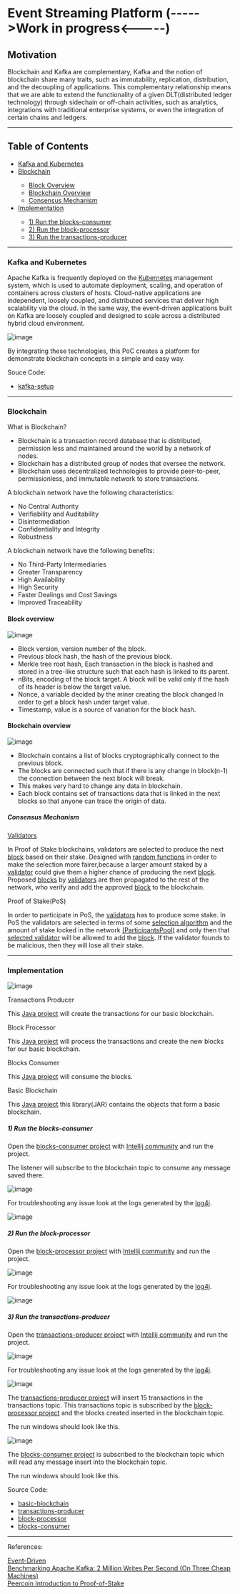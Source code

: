 # Event Streaming Platform (----->Work in progress<-----)

## Motivation

Blockchain and Kafka are complementary, Kafka and the notion of blockchain share many traits, such as immutability, replication, distribution, and the decoupling of applications. This complementary relationship means that we are able to extend the functionality of a given DLT(distributed ledger technology) through sidechain or off-chain activities, such as analytics, integrations with traditional enterprise systems, or even the integration of certain chains and ledgers. 
 
<hr>

## Table of Contents<br>
<ul>
<li><a href="https://github.com/gcp-development/event-streaming-platform#kafka-and-kubernetes" target="_self">Kafka and Kubernetes</a></li>
<li><a href="https://github.com/gcp-development/event-streaming-platform/blob/main/README.md#blockchain" target="_self">Blockchain</a></li> 
<ul>
<li><a href="https://github.com/gcp-development/event-streaming-platform#block-overview" target="_self">Block Overview</a></li>
<li><a href="https://github.com/gcp-development/event-streaming-platform#blockchain-overview" target="_self">Blockchain Overview</a></li>
<li><a href="https://github.com/gcp-development/event-streaming-platform#consensus-mechanism" target="_self">Consensus Mechanism</a></li>
</ul>
<li> <a href="https://github.com/gcp-development/event-streaming-platform#implementation" target="_blank">Implementation</a></li>
 <ul>
  <li><a href="https://github.com/gcp-development/event-streaming-platform#1-run-the-blocks-consumer" target="blank">1) Run the blocks-consumer</a></li>
  <li><a href="https://github.com/gcp-development/event-streaming-platform#2-run-the-block-processor" target="blank">2) Run the block-processor</a></li>
  <li><a href="https://github.com/gcp-development/event-streaming-platform#3-run-the-transactions-producer" target="blank">3) Run the transactions-producer</a></li>
 </ul>
</ul>
<hr>

### Kafka and Kubernetes

Apache Kafka is frequently deployed on the [Kubernetes](https://kubernetes.io/) management system, which is used to automate deployment, scaling, and operation of containers across clusters of hosts. Cloud-native applications are independent, loosely coupled, and distributed services that deliver high scalability via the cloud. In the same way, the event-driven applications built on Kafka are loosely coupled and designed to scale across a distributed hybrid cloud environment.

![image](https://user-images.githubusercontent.com/76512851/205594178-5de3849d-9e34-4920-ba2b-4e2326469168.png)

By integrating these technologies, this PoC creates a platform for demonstrate blockchain concepts in a simple and easy way.

Souce Code:
<ul>
<li><a href="https://github.com/gcp-development/event-streaming-platform/tree/main/kafka-setup" target="blank">kafka-setup</a></li>
</ul>

<hr>

### Blockchain

What is Blockchain?
<ul>
 <li>Blockchain is a transaction record database that is distributed, permission less and maintained around the world by a
network of nodes.</li>
 <li>Blockchain has a distributed group of nodes that oversee the network.</li>
 <li>Blockchain uses decentralized technologies to provide peer-to-peer, permissionless, and immutable network to store
transactions.</li>
</ul>
 
A blockchain network have the following characteristics:
<ul>
 <li>No Central Authority</li>
 <li>Verifiability and Auditability</li>
 <li>Disintermediation</li>
 <li>Confidentiality and Integrity</li>
 <li>Robustness</li>
</ul>

A blockchain network have the following benefits:
<ul>
 <li>No Third-Party Intermediaries</li>
 <li>Greater Transparency</li>
 <li>High Availability</li>
 <li>High Security</li>
 <li>Faster Dealings and Cost Savings</li>
 <li>Improved Traceability</li>
</ul>

#### Block overview

![image](https://user-images.githubusercontent.com/76512851/206841362-e0757f53-a059-4790-a5f3-2d154e04fe34.png)

<ul>
 <li>Block version, version number of the block.</li>
 <li>Previous block hash, the hash of the previous block.</li>
 <li>Merkle tree root hash, Each transaction in the block is
hashed and stored in a tree-like structure such that
  each hash is linked to its parent.</li>
 <li>nBits, encoding of the block target. A block will be
valid only if the hash of its header is below the target
value.</li>
 <li>Nonce, a variable decided by the miner creating the
block changed In order to get a block hash under
target value.</li>
 <li>Timestamp, value is a source of variation for the block
hash.</li>
</ul>

#### Blockchain overview

![image](https://user-images.githubusercontent.com/76512851/206840630-235d178e-b796-456f-8ec7-d85799cff948.png)

<ul>
 <li>Blockchain contains a list of blocks cryptographically connect to the previous block.</li>
 <li>The blocks are connected such that if there is any change in block(n-1) the connection between the next block will
break.</li>
 <li>This makes very hard to change any data in blockchain.</li>
 <li>Each block contains set of transactions data that is linked in the next blocks so that anyone can trace the origin of data.</li>
</ul>

##### Consensus Mechanism

[Validators](https://github.com/gcp-development/event-streaming-platform/blob/main/basic-blockchain/src/main/java/org/blockchain/Validator.java)

In Proof of Stake blockchains, validators are selected to produce the next [block](https://github.com/gcp-development/event-streaming-platform/blob/main/basic-blockchain/src/main/java/org/blockchain/Block.java) based on their stake. Designed with [random functions](https://github.com/gcp-development/event-streaming-platform/blob/main/basic-blockchain/src/main/java/org/blockchain/ParticipantsPool.java#L53) in order to make the selection more fairer,because a larger amount staked by a [validator](https://github.com/gcp-development/event-streaming-platform/blob/main/basic-blockchain/src/main/java/org/blockchain/Validator.java) could give them a higher chance of producing the next [block](https://github.com/gcp-development/event-streaming-platform/blob/main/basic-blockchain/src/main/java/org/blockchain/Block.java). Proposed [blocks](https://github.com/gcp-development/event-streaming-platform/blob/main/basic-blockchain/src/main/java/org/blockchain/Block.java) by [validators](https://github.com/gcp-development/event-streaming-platform/blob/main/basic-blockchain/src/main/java/org/blockchain/Validator.java) are then propagated to the rest of the network, who verify and add the approved [block](https://github.com/gcp-development/event-streaming-platform/blob/main/basic-blockchain/src/main/java/org/blockchain/Block.java) to the blockchain. 

Proof of Stake(PoS)

In order to participate in PoS, the [validators](https://github.com/gcp-development/event-streaming-platform/blob/main/basic-blockchain/src/main/java/org/blockchain/Validator.java) has to produce some stake. In PoS the validators are selected in terms of some [selection algorithm](https://github.com/gcp-development/event-streaming-platform/blob/main/basic-blockchain/src/main/java/org/blockchain/ParticipantsPool.java#L53) and the amount of stake locked in the network [(ParticipantsPool)](https://github.com/gcp-development/event-streaming-platform/blob/main/basic-blockchain/src/main/java/org/blockchain/ParticipantsPool.java) and only then that [selected validator](https://github.com/gcp-development/event-streaming-platform/blob/main/basic-blockchain/src/main/java/org/blockchain/ParticipantsPool.java#L53) will be allowed to add the [block](https://github.com/gcp-development/event-streaming-platform/blob/main/basic-blockchain/src/main/java/org/blockchain/Block.java). If the validator founds to be malicious, then they will lose all their stake.

<hr>

### Implementation

![image](https://user-images.githubusercontent.com/76512851/206766875-be6a8c1b-f274-4aa9-8389-78747e4fe1f9.png)

Transactions Producer

This [Java project](https://github.com/gcp-development/event-streaming-platform/tree/main/transactions-producer) will create the transactions for our basic blockchain.

Block Processor

This [Java project](https://github.com/gcp-development/event-streaming-platform/tree/main/blocks-consumer) will process the transactions and create the new blocks for our basic blockchain.

Blocks Consumer

This [Java project](https://github.com/gcp-development/event-streaming-platform/tree/main/blocks-consumer) will consume the blocks.

Basic Blockchain

This [Java project](https://github.com/gcp-development/event-streaming-platform/tree/main/basic-blockchain) this library(JAR) contains the objects that form a basic blockchain.

##### 1) Run the blocks-consumer

Open the [blocks-consumer project](https://github.com/gcp-development/event-streaming-platform/tree/main/blocks-consumer) with [Intellij community](https://www.jetbrains.com/idea/download/#section=linux) and run the project.

The listener will subscribe to the blockchain topic to consume any message saved there.

![image](https://user-images.githubusercontent.com/76512851/207286799-293b9ce9-bfb9-4f0f-ae08-07cb32195387.png)

For troubleshooting any issue look at the logs generated by the [log4j](https://logging.apache.org/log4j/2.x/).

![image](https://user-images.githubusercontent.com/76512851/207288001-3ac6ceaf-c615-47de-b4e3-9ff550b64d20.png)

##### 2) Run the block-processor

Open the [block-processor project](https://github.com/gcp-development/event-streaming-platform/tree/main/block-processor) with [Intellij community](https://www.jetbrains.com/idea/download/#section=linux) and run the project.

![image](https://user-images.githubusercontent.com/76512851/207289206-19f61f41-7f73-466a-b62b-52b77075cf96.png)

For troubleshooting any issue look at the logs generated by the [log4j](https://logging.apache.org/log4j/2.x/).

![image](https://user-images.githubusercontent.com/76512851/207289924-e76b7768-19d8-4739-9573-1f248ef8d872.png)

##### 3) Run the transactions-producer

Open the [transactions-producer project](https://github.com/gcp-development/event-streaming-platform/tree/main/transactions-producer) with [Intellij community](https://www.jetbrains.com/idea/download/#section=linux) and run the project.

![image](https://user-images.githubusercontent.com/76512851/207290392-f87e6d60-3e53-4c8c-857c-a1fb294ae0b2.png)

For troubleshooting any issue look at the logs generated by the [log4j](https://logging.apache.org/log4j/2.x/).

![image](https://user-images.githubusercontent.com/76512851/207290846-ebfa1526-c571-4b55-9079-ba2ffdc59b55.png)

The [transactions-producer project](https://github.com/gcp-development/event-streaming-platform/tree/main/transactions-producer) will insert 15 transactions in the transactions topic. This transactions topic is subscribed by the [block-processor project](https://github.com/gcp-development/event-streaming-platform/tree/main/block-processor) and the blocks created inserted in the blockchain topic. 

The run windows should look like this.

![image](https://user-images.githubusercontent.com/76512851/207292859-50ea15d0-22a1-4a8a-8670-714c608aa0a0.png)

The [blocks-consumer project](https://github.com/gcp-development/event-streaming-platform/tree/main/blocks-consumer) is subscribed to the blockchain topic which will read any message insert into the blockchain topic.

The run windows should look like this.

Source Code:
<ul>
 <li><a href="https://github.com/gcp-development/event-streaming-platform/tree/main/basic-blockchain" target="_blank">basic-blockchain</a></li>
 <li><a href="https://github.com/gcp-development/event-streaming-platform/tree/main/transactions-producer" target="_blank">transactions-producer</a></li>
 <li><a href="https://github.com/gcp-development/event-streaming-platform/tree/main/block-processor" target="_blank">block-processor</a></li>
 <li><a href="https://github.com/gcp-development/event-streaming-platform/tree/main/blocks-consumer" target="_blank">blocks-consumer</a></li>
</ul>


<hr>
References:<br>

[Event-Driven](https://martinfowler.com/articles/201701-event-driven.html)<br>
[Benchmarking Apache Kafka: 2 Million Writes Per Second (On Three Cheap Machines)](https://engineering.linkedin.com/kafka/benchmarking-apache-kafka-2-million-writes-second-three-cheap-machines)<br>
[Peercoin Introduction to Proof-of-Stake](https://www.peercoin.net/docs/proof-of-stake)<br>
